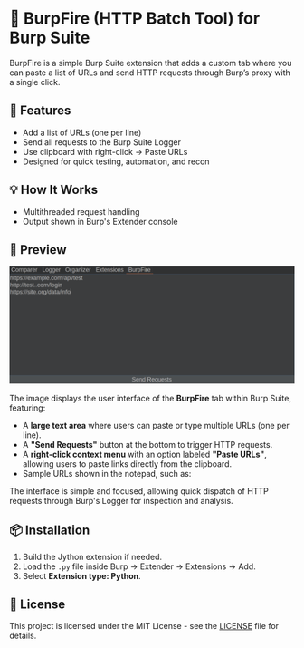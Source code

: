 # 📝 BurpFire (HTTP Batch Tool) for Burp Suite

BurpFire is a simple Burp Suite extension that adds a custom tab where you can paste a list of URLs and send HTTP requests through Burp’s proxy with a single click.

## 🔧 Features

- Add a list of URLs (one per line)
- Send all requests to the Burp Suite Logger
- Use clipboard with right-click → Paste URLs
- Designed for quick testing, automation, and recon

## 💡 How It Works

- Multithreaded request handling
- Output shown in Burp's Extender console

## 📸 Preview

![BurpFire Preview](preview.png)

The image displays the user interface of the **BurpFire** tab within Burp Suite, featuring:

- A **large text area** where users can paste or type multiple URLs (one per line).
- A **"Send Requests"** button at the bottom to trigger HTTP requests.
- A **right-click context menu** with an option labeled **"Paste URLs"**, allowing users to paste links directly from the clipboard.
- Sample URLs shown in the notepad, such as:


The interface is simple and focused, allowing quick dispatch of HTTP requests through Burp's Logger for inspection and analysis.

## 📦 Installation

1. Build the Jython extension if needed.
2. Load the `.py` file inside Burp → Extender → Extensions → Add.
3. Select **Extension type: Python**.

## 📄 License

This project is licensed under the MIT License - see the [LICENSE](LICENSE) file for details.

